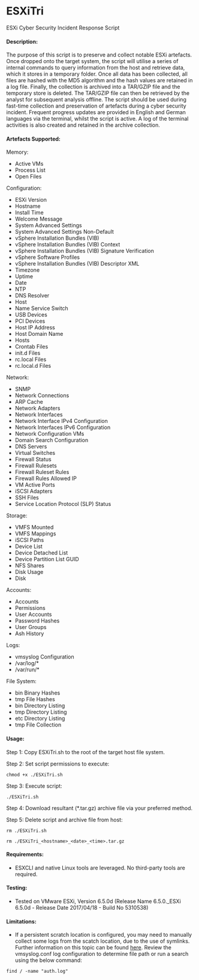 # ESXiTri
ESXi Cyber Security Incident Response Script

#### Description:

The purpose of this script is to preserve and collect notable ESXi artefacts. Once dropped onto the target system, the script will utilise a series of internal commands to query information from the host and retrieve data, which it stores in a temporary folder. Once all data has been collected, all files are hashed with the MD5 algorithm and the hash values are retained in a log file. Finally, the collection is archived into a TAR/GZIP file and the temporary store is deleted. The TAR/GZIP file can then be retrieved by the analyst for subsequent analysis offline. The script should be used during fast-time collection and preservation of artefacts during a cyber security incident. Frequent progress updates are provided in English and German languages via the terminal, whilst the script is active. A log of the terminal activities is also created and retained in the archive collection.

#### Artefacts Supported:

Memory:

- Active VMs
- Process List
- Open Files

Configuration:

- ESXi Version
- Hostname
- Install Time
- Welcome Message
- System Advanced Settings
- System Advanced Settings Non-Default
- vSphere Installation Bundles (VIB)
- vSphere Installation Bundles (VIB) Context
- vSphere Installation Bundles (VIB) Signature Verification
- vSphere Software Profiles
- vSphere Installation Bundles (VIB) Descriptor XML
- Timezone
- Uptime
- Date
- NTP
- DNS Resolver
- Host
- Name Service Switch
- USB Devices
- PCI Devices
- Host IP Address
- Host Domain Name
- Hosts
- Crontab Files
- init.d Files
- rc.local Files
- rc.local.d Files

Network:

- SNMP
- Network Connections
- ARP Cache
- Network Adapters
- Network Interfaces
- Network Interface IPv4 Configuration
- Network Interfaces IPv6 Configuration
- Network Configuration VMs
- Domain Search Configuration
- DNS Servers
- Virtual Switches
- Firewall Status
- Firewall Rulesets
- Firewall Ruleset Rules
- Firewall Rules Allowed IP
- VM Active Ports
- iSCSI Adapters
- SSH Files
- Service Location Protocol (SLP) Status

Storage:

- VMFS Mounted
- VMFS Mappings
- iSCSI Paths
- Device List
- Device Detached List
- Device Partition List GUID
- NFS Shares
- Disk Usage
- Disk

Accounts:

- Accounts
- Permissions
- User Accounts
- Password Hashes
- User Groups
- Ash History

Logs:

- vmsyslog Configuration
- /var/log/*
- /var/run/*

File System:

- bin Binary Hashes
- tmp File Hashes
- bin Directory Listing
- tmp Directory Listing
- etc Directory Listing
- tmp File Collection

#### Usage:

Step 1: Copy ESXiTri.sh to the root of the target host file system.

Step 2: Set script permissions to execute:

```
chmod +x ./ESXiTri.sh
```

Step 3: Execute script:

```
./ESXiTri.sh
```

Step 4: Download resultant (*.tar.gz) archive file via your preferred method.

Step 5: Delete script and archive file from host:

```
rm ./ESXiTri.sh
```
```
rm ./ESXiTri_<hostname>_<date>_<time>.tar.gz
```

#### Requirements:
- ESXCLI and native Linux tools are leveraged. No third-party tools are required.

#### Testing:
- Tested on VMware ESXi, Version 6.5.0d (Release Name 6.5.0._ESXi 6.5.0d - Release Date 2017/04/18 - Build No 5310538)

#### Limitations:
- If a persistent scratch location is configured, you may need to manually collect some logs from the scatch location, due to the use of symlinks. Further information on this topic can be found [here](https://download3.vmware.com/vcat/vmw-vcloud-architecture-toolkit-spv1-webworks/index.html#page/Cloud%20Operations%20and%20Management/Architecting%20a%20vRealize%20Log%20Insight%20Solution/Architecting%20a%20vRealize%20Log%20Insight%20Solution.2.05.html). Review the vmsyslog.conf log configuration to determine file path or run a search using the below command:
```
find / -name "auth.log"
```

